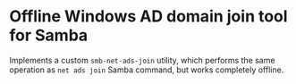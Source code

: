 Offline Windows AD domain join tool for Samba
=============================================

Implements a custom `smb-net-ads-join` utility, which performs the same
operation as `net ads join` Samba command, but works completely offline.
